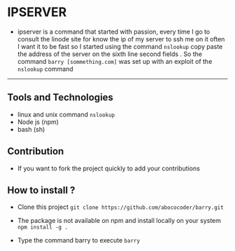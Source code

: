 # IPSERVER

- ipserver is a command that started with passion,
        every time I go to consult the linode site for
        know the ip of my server to ssh me on it
        often I want it to be fast so I started using
        the command `nslookup` copy paste the address of the server on the
        sixth line second fields . So the command `barry [sommething.com]` was set up
        with an exploit of the `nslookup` command

---------------

## Tools and Technologies
- linux and unix command `nslookup`
- Node js (npm)
- bash (sh)


## Contribution
- If you want to fork the project quickly to add your contributions

## How to install ?
- Clone this project
`git clone https://github.com/abococoder/barry.git`

- The package is not available on npm and install locally on your system
`npm install -g .`
- Type the command barry to execute
        `barry`